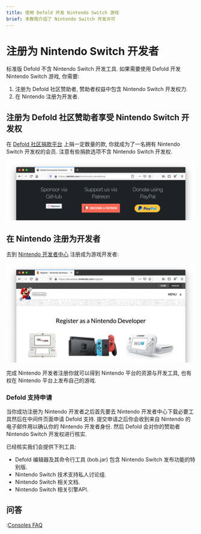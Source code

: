 ```yaml
---
title: 使用 Defold 开发 Nintendo Switch 游戏
brief: 本教程介绍了 Nintendo Switch 开发许可
---
```


# 注册为 Nintendo Switch 开发者

标准版 Defold 不含 Nintendo Switch 开发工具. 如果需要使用 Defold 开发 Nintendo Switch 游戏, 你需要:

1. 注册为 Defold 社区赞助者, 赞助者权益中包含 Nintendo Switch 开发权力.
2. 在 Nintendo 注册为开发者.


## 注册为 Defold 社区赞助者享受 Nintendo Switch 开发权

在 [Defold 社区捐款平台](/community-donations/) 上捐一定数量的款, 你就成为了一名拥有 Nintendo Switch 开发权的会员. 注意有些捐款选项不含 Nintendo Switch 开发权.

![](images/nintendo-switch/register-defold.png)

## 在 Nintendo 注册为开发者

去到 [Nintendo 开发者中心](https://developer.nintendo.com/register) 注册成为游戏开发者:

![](images/nintendo-switch/register-nintendo.png)

完成 Nintendo 开发者注册你就可以得到 Nintendo 平台的资源与开发工具, 也有权在 Nintendo 平台上发布自己的游戏.


### Defold 支持申请

当你成功注册为 Nintendo 开发者之后首先要去 Nintendo 开发者中心下载必要工具然后在中间件页面申请 Defold 支持. 提交申请之后你会收到来自 Nintendo 的电子邮件用以确认你的 Nintendo 开发者身份. 然后 Defold 会对你的赞助者 Nintendo Switch 开发权进行核实.

已经核实我们会提供下列工具:

* Defold 编辑器及其命令行工具 (bob.jar) 包含 Nintendo Switch 发布功能的特别版.
* Nintendo Switch 技术支持私人讨论组.
* Nintendo Switch 相关文档.
* Nintendo Switch 相关引擎API.


## 问答
:[Consoles FAQ](../shared/consoles-faq.md)
